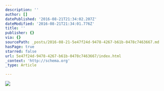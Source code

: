 ```yaml
---
description: ''
author: []
datePublished: '2016-08-21T21:34:02.207Z'
dateModified: '2016-08-21T21:34:01.776Z'
title: ''
publisher: {}
via: {}
sourcePath: _posts/2016-08-21-5e47f24d-9478-4267-b61b-0478c7463667.md
hasPage: true
starred: false
url: 5e47f24d-9478-4267-b61b-0478c7463667/index.html
_context: 'http://schema.org'
_type: Article

---
```

![](https://the-grid-user-content.s3-us-west-2.amazonaws.com/0ca6af6e-f522-4fc8-ad16-45887919e6e6.jpg)